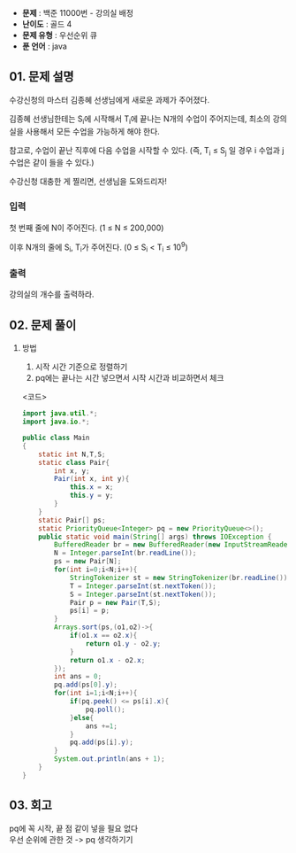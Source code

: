 - **문제** : 백준 11000번 - 강의실 배정
- **난이도** : 골드 4
- **문제 유형** : 우선순위 큐
- **푼 언어** : java

## 01. 문제 설명

<p>수강신청의 마스터 김종혜 선생님에게 새로운 과제가 주어졌다. </p>

<p>김종혜 선생님한테는 S<sub>i</sub>에 시작해서 T<sub>i</sub>에 끝나는 N개의 수업이 주어지는데, 최소의 강의실을 사용해서 모든 수업을 가능하게 해야 한다. </p>

<p>참고로, 수업이 끝난 직후에 다음 수업을 시작할 수 있다. (즉, T<sub>i</sub> ≤ S<sub>j</sub> 일 경우 i 수업과 j 수업은 같이 들을 수 있다.)</p>

<p>수강신청 대충한 게 찔리면, 선생님을 도와드리자!</p>

### 입력 

 <p>첫 번째 줄에 N이 주어진다. (1 ≤ N ≤ 200,000)</p>

<p>이후 N개의 줄에 S<sub>i</sub>, T<sub>i</sub>가 주어진다. (0 ≤ S<sub>i</sub> < T<sub>i</sub> ≤ 10<sup>9</sup>)</p>

### 출력 

 <p>강의실의 개수를 출력하라.</p>


## 02. 문제 풀이

1. 방법<br>
    1. 시작 시간 기준으로 정렬하기<br>
    2. pq에는 끝나는 시간 넣으면서 시작 시간과 비교하면서 체크<br> 


    <코드>
    ```java
    import java.util.*;
    import java.io.*;

    public class Main
    {
        static int N,T,S;
        static class Pair{
            int x, y;
            Pair(int x, int y){
                this.x = x;
                this.y = y;
            }
        }
        static Pair[] ps;
        static PriorityQueue<Integer> pq = new PriorityQueue<>();
        public static void main(String[] args) throws IOException {
            BufferedReader br = new BufferedReader(new InputStreamReader(System.in));
            N = Integer.parseInt(br.readLine());
            ps = new Pair[N];
            for(int i=0;i<N;i++){
                StringTokenizer st = new StringTokenizer(br.readLine());
                T = Integer.parseInt(st.nextToken());
                S = Integer.parseInt(st.nextToken());
                Pair p = new Pair(T,S);
                ps[i] = p;
            }
            Arrays.sort(ps,(o1,o2)->{
                if(o1.x == o2.x){
                    return o1.y - o2.y;
                }
                return o1.x - o2.x;
            });
            int ans = 0;
            pq.add(ps[0].y);
            for(int i=1;i<N;i++){
                if(pq.peek() <= ps[i].x){
                    pq.poll();
                }else{
                    ans +=1;
                }
                pq.add(ps[i].y);
            }
            System.out.println(ans + 1);
        }
    }
    ```

## 03. 회고
pq에 꼭 시작, 끝 점 같이 넣을 필요 없다<br>
우선 순위에 관한 것 -> pq 생각하기기<br>